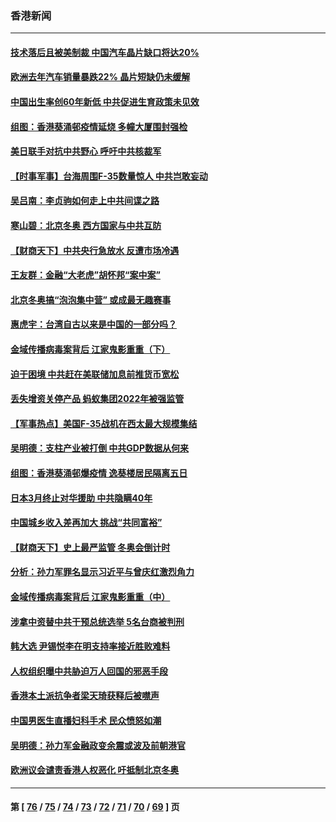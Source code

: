 ### 香港新闻
---
#### [技术落后且被美制裁 中国汽车晶片缺口将达20%](../../pages/ncid1349362/n13525266.md) 
#### [欧洲去年汽车销量暴跌22% 晶片短缺仍未缓解](../../pages/ncid1349362/n13525311.md) 
#### [中国出生率创60年新低 中共促进生育政策未见效](../../pages/ncid1349362/n13525292.md) 
#### [组图：香港葵涌邨疫情延烧 多幢大厦围封强检](../../pages/ncid1349362/n13526020.md) 
#### [美日联手对抗中共野心 呼吁中共核裁军](../../pages/ncid1349362/n13525322.md) 
#### [【时事军事】台海周围F-35数量惊人 中共岂敢妄动](../../pages/ncid1349362/n13523473.md) 
#### [吴吕南：李贞驹如何走上中共间谍之路](../../pages/ncid1349362/n13523650.md) 
#### [寒山碧：北京冬奥 西方国家与中共互防](../../pages/ncid1349362/n13523539.md) 
#### [【财商天下】中共央行急放水 反遭市场冷遇](../../pages/ncid1349362/n13523013.md) 
#### [王友群：金融“大老虎”胡怀邦“案中案”](../../pages/ncid1349362/n13523077.md) 
#### [北京冬奥搞“泡泡集中营” 或成最无趣赛事](../../pages/ncid1349362/n13523107.md) 
#### [惠虎宇：台湾自古以来是中国的一部分吗？](../../pages/ncid1349362/n13523034.md) 
#### [金域传播病毒案背后 江家鬼影重重（下）](../../pages/ncid1349362/n13522940.md) 
#### [迫于困境 中共赶在美联储加息前推货币宽松](../../pages/ncid1349362/n13522897.md) 
#### [丢失增资关停产品 蚂蚁集团2022年被强监管](../../pages/ncid1349362/n13522866.md) 
#### [【军事热点】美国F-35战机在西太最大规模集结](../../pages/ncid1349362/n13522844.md) 
#### [吴明德：支柱产业被打倒 中共GDP数据从何来](../../pages/ncid1349362/n13522307.md) 
#### [组图：香港葵涌邨爆疫情 逸葵楼居民隔离五日](../../pages/ncid1349362/n13522217.md) 
#### [日本3月终止对华援助 中共隐瞒40年](../../pages/ncid1349362/n13521719.md) 
#### [中国城乡收入差再加大 挑战“共同富裕”](../../pages/ncid1349362/n13521673.md) 
#### [【财商天下】史上最严监管 冬奥会倒计时](../../pages/ncid1349362/n13521219.md) 
#### [分析：孙力军罪名显示习近平与曾庆红激烈角力](../../pages/ncid1349362/n13521204.md) 
#### [金域传播病毒案背后 江家鬼影重重（中）](../../pages/ncid1349362/n13521110.md) 
#### [涉拿中资替中共干预总统选举 5名台商被判刑](../../pages/ncid1349362/n13520088.md) 
#### [韩大选 尹锡悦李在明支持率接近胜败难料](../../pages/ncid1349362/n13520006.md) 
#### [人权组织曝中共胁迫万人回国的邪恶手段](../../pages/ncid1349362/n13519911.md) 
#### [香港本土派抗争者梁天琦获释后被噤声](../../pages/ncid1349362/n13519927.md) 
#### [中国男医生直播妇科手术 民众愤怒如潮](../../pages/ncid1349362/n13518849.md) 
#### [吴明德：孙力军金融政变余震或波及前朝港官](../../pages/ncid1349362/n13519227.md) 
#### [欧洲议会谴责香港人权恶化 吁抵制北京冬奥](../../pages/ncid1349362/n13519107.md) 

---
#### 第 [ [76](./76.md) / [75](./75.md) / [74](./74.md) / [73](./73.md) / [72](./72.md) / [71](./71.md) / [70](./70.md) / [69](./69.md) ] 页
